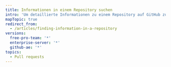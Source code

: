 ```yaml
---
title: Informationen in einem Repository suchen
intro: 'Um detaillierte Informationen zu einem Repository auf GitHub zu finden, kannst Du Issues und Pull Requests filtern, sortieren und durchsuchen, die für das Repository relevant sind.'
mapTopic: true
redirect_from:
  - /articles/finding-information-in-a-repository
versions:
  free-pro-team: '*'
  enterprise-server: '*'
  github-ae: '*'
topics:
  - Pull requests
---
```


